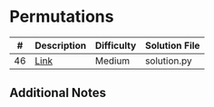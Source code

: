 # Permutations
| #   | Description                                         | Difficulty | Solution File |
| --- | --------------------------------------------------- | ---------- | ------------- |
| 46  | [Link](https://leetcode.com/problems/permutations/) | Medium     | solution.py   |

## Additional Notes
